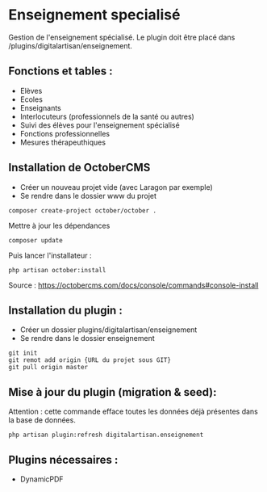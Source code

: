 # Enseignement specialisé

Gestion de l'enseignement spécialisé. Le plugin doit être placé dans /plugins/digitalartisan/enseignement.

## Fonctions et tables :

- Elèves
- Ecoles
- Enseignants
- Interlocuteurs (professionnels de la santé ou autres)
- Suivi des élèves pour l'enseignement spécialisé
- Fonctions professionnelles
- Mesures thérapeuthiques

## Installation de OctoberCMS

- Créer un nouveau projet vide (avec Laragon par exemple)
- Se rendre dans le dossier www du projet

```shell
composer create-project october/october .
```

Mettre à jour les dépendances

```shell
composer update
```

Puis lancer l'installateur :

```shell
php artisan october:install
```

Source : https://octobercms.com/docs/console/commands#console-install

## Installation du plugin :

- Créer un dossier plugins/digitalartisan/enseignement
- Se rendre dans le dossier enseignement

```shell
git init
git remot add origin {URL du projet sous GIT}
git pull origin master
```

## Mise à jour du plugin (migration & seed):

Attention : cette commande efface toutes les données déjà présentes dans la base de données.

```shell
php artisan plugin:refresh digitalartisan.enseignement
```

## Plugins nécessaires :

- DynamicPDF
